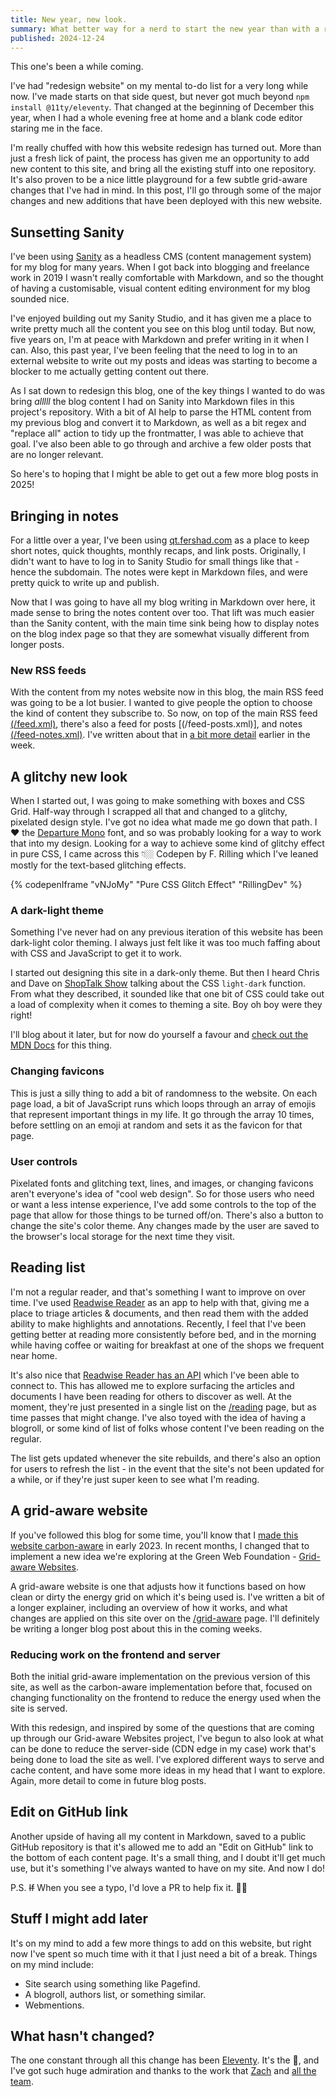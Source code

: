 ```yaml
---
title: New year, new look.
summary: What better way for a nerd to start the new year than with a redesign of their website.
published: 2024-12-24
---
```


This one's been a while coming.

I've had "redesign website" on my mental to-do list for a very long while now. I've made starts on that side quest, but never got much beyond `npm install @11ty/eleventy`. That changed at the beginning of December this year, when I had a whole evening free at home and a blank code editor staring me in the face.

I'm really chuffed with how this website redesign has turned out. More than just a fresh lick of paint, the process has given me an opportunity to add new content to this site, and bring all the existing stuff into one repository. It's also proven to be a nice little playground for a few subtle grid-aware changes that I've had in mind. In this post, I'll go through some of the major changes and new additions that have been deployed with this new website.

## Sunsetting Sanity

I've been using [Sanity](https://sanity.io/) as a headless CMS (content management system) for my blog for many years. When I got back into blogging and freelance work in 2019 I wasn't really comfortable with Markdown, and so the thought of having a customisable, visual content editing environment for my blog sounded nice.

I've enjoyed building out my Sanity Studio, and it has given me a place to write pretty much all the content you see on this blog until today. But now, five years on, I'm at peace with Markdown and prefer writing in it when I can. Also, this past year, I've been feeling that the need to log in to an external website to write out my posts and ideas was starting to become a blocker to me actually getting content out there.

As I sat down to redesign this blog, one of the key things I wanted to do was bring _alllll_ the blog content I had on Sanity into Markdown files in this project's repository. With a bit of AI help to parse the HTML content from my previous blog and convert it to Markdown, as well as a bit regex and "replace all" action to tidy up the frontmatter, I was able to achieve that goal. I've also been able to go through and archive a few older posts that are no longer relevant.

So here's to hoping that I might be able to get out a few more blog posts in 2025!

## Bringing in notes

For a little over a year, I've been using [qt.fershad.com](https://qt.fershad.com) as a place to keep short notes, quick thoughts, monthly recaps, and link posts. Originally, I didn't want to have to log in to Sanity Studio for small things like that - hence the subdomain. The notes were kept in Markdown files, and were pretty quick to write up and publish.

Now that I was going to have all my blog writing in Markdown over here, it made sense to bring the notes content over too. That lift was much easier than the Sanity content, with the main time sink being how to display notes on the blog index page so that they are somewhat visually different from longer posts.

### New RSS feeds

With the content from my notes website now in this blog, the main RSS feed was going to be a lot busier. I wanted to give people the option to choose the kind of content they subscribe to. So now, on top of the main RSS feed [(/feed.xml)](/feed.xml), there's also a feed for posts [(/feed-posts.xml)], and notes [(/feed-notes.xml)](/feed-notes.xml). I've written about that in [a bit more detail](/writing/rss-feed-update/) earlier in the week.

## A glitchy new look

When I started out, I was going to make something with boxes and CSS Grid. Half-way through I scrapped all that and changed to a glitchy, pixelated design style. I've got no idea what made me go down that path. I ❤️ the [Departure Mono](https://departuremono.com/) font, and so was probably looking for a way to work that into my design. Looking for a way to achieve some kind of glitchy effect in pure CSS, I came across this 👇🏼 Codepen by F. Rilling which I've leaned mostly for the text-based glitching effects.

{% codepenIframe "vNJoMy" "Pure CSS Glitch Effect" "RillingDev" %}

### A dark-light theme

Something I've never had on any previous iteration of this website has been dark-light color theming. I always just felt like it was too much faffing about with CSS and JavaScript to get it to work.

I started out designing this site in a dark-only theme. But then I heard Chris and Dave on [ShopTalk Show](https://shoptalkshow.com) talking about the CSS `light-dark` function. From what they described, it sounded like that one bit of CSS could take out a load of complexity when it comes to theming a site. Boy oh boy were they right!

I'll blog about it later, but for now do yourself a favour and [check out the MDN Docs](https://developer.mozilla.org/en-US/docs/Web/CSS/color_value/light-dark) for this thing.

### Changing favicons

This is just a silly thing to add a bit of randomness to the website. On each page load, a bit of JavaScript runs which loops through an array of emojis that represent important things in my life. It go through the array 10 times, before settling on an emoji at random and sets it as the favicon for that page.

### User controls

Pixelated fonts and glitching text, lines, and images, or changing favicons aren't everyone's idea of "cool web design". So for those users who need or want a less intense experience, I've add some controls to the top of the page that allow for those things to be turned off/on. There's also a button to change the site's color theme. Any changes made by the user are saved to the browser's local storage for the next time they visit.

## Reading list

I'm not a regular reader, and that's something I want to improve on over time. I've used [Readwise Reader](https://readwise.io/read) as an app to help with that, giving me a place to triage articles & documents, and then read them with the added ability to make highlights and annotations. Recently, I feel that I've been getting better at reading more consistently before bed, and in the morning while having coffee or waiting for breakfast at one of the shops we frequent near home.

It's also nice that [Readwise Reader has an API](https://readwise.io/reader_api) which I've been able to connect to. This has allowed me to explore surfacing the articles and documents I have been reading for others to discover as well. At the moment, they're just presented in a single list on the [/reading](/reading) page, but as time passes that might change. I've also toyed with the idea of having a blogroll, or some kind of list of folks whose content I've been reading on the regular.

The list gets updated whenever the site rebuilds, and there's also an option for users to refresh the list - in the event that the site's not been updated for a while, or if they're just super keen to see what I'm reading.

## A grid-aware website

If you've followed this blog for some time, you'll know that I [made this website carbon-aware](/writing/making-this-website-carbon-aware/) in early 2023. In recent months, I changed that to implement a new idea we're exploring at the Green Web Foundation - [Grid-aware Websites](https://www.thegreenwebfoundation.org/news/introducing-our-grid-aware-websites-project/).

A grid-aware website is one that adjusts how it functions based on how clean or dirty the energy grid on which it's being used is. I've written a bit of a longer explainer, including an overview of how it works, and what changes are applied on this site over on the [/grid-aware](/grid-aware) page. I'll definitely be writing a longer blog post about this in the coming weeks.

### Reducing work on the frontend and server

Both the initial grid-aware implementation on the previous version of this site, as well as the carbon-aware implementation before that, focused on changing functionality on the frontend to reduce the energy used when the site is served.

With this redesign, and inspired by some of the questions that are coming up through our Grid-aware Websites project, I've begun to also look at what can be done to reduce the server-side (CDN edge in my case) work that's being done to load the site as well. I've explored different ways to serve and cache content, and have some more ideas in my head that I want to explore. Again, more detail to come in future blog posts.

## Edit on GitHub link

Another upside of having all my content in Markdown, saved to a public GitHub repository is that it's allowed me to add an "Edit on GitHub" link to the bottom of each content page. It's a small thing, and I doubt it'll get much use, but it's something I've always wanted to have on my site. And now I do!

P.S. ~~If~~ When you see a typo, I'd love a PR to help fix it. 🙏🏼

## Stuff I might add later

It's on my mind to add a few more things to add on this website, but right now I've spent so much time with it that I just need a bit of a break. Things on my mind include:

- Site search using something like Pagefind.
- A blogroll, authors list, or something similar.
- Webmentions.

## What hasn't changed?

The one constant through all this change has been [Eleventy](https://11ty.dev). It's the 🐐, and I've got such huge admiration and thanks to the work that [Zach](https://www.zachleat.com/) and [all the team](https://github.com/11ty/eleventy/graphs/contributors).
